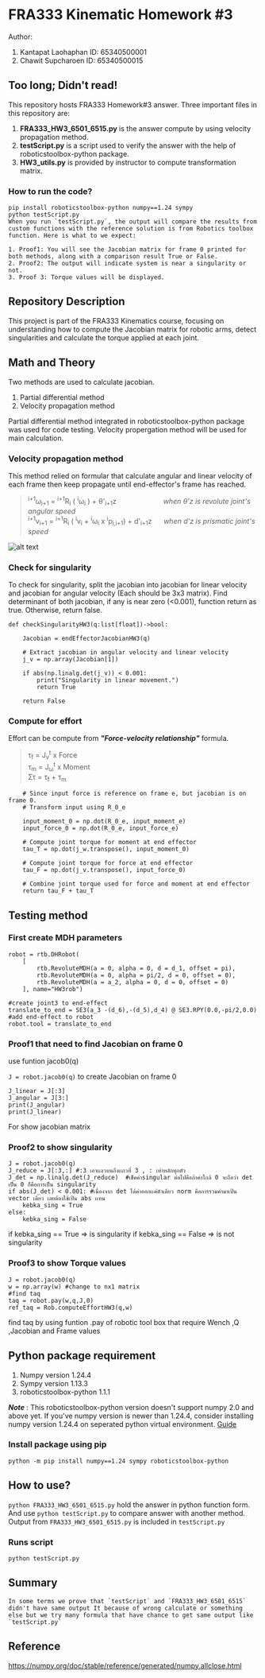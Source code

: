 # FRA333 Kinematic Homework #3
Author:
1. Kantapat Laohaphan ID: 65340500001
2. Chawit Supcharoen ID: 65340500015

## Too long; Didn't read!
This repository hosts FRA333 Homework#3 answer. Three important files in this repository are:

1. **FRA333_HW3_6501_6515.py** is the answer compute by using velocity propagation method.
2. **testScript.py** is a script used to verify the answer with the help of roboticstoolbox-python package.
3. **HW3_utils.py** is provided by instructor to compute transformation matrix.

### How to run the code?
```
pip install roboticstoolbox-python numpy==1.24 sympy
python testScript.py 
When you run `testScript.py`, the output will compare the results from custom functions with the reference solution is from Robotics toolbox function. Here is what to we expect:

1. Proof1: You will see the Jacobian matrix for frame 0 printed for both methods, along with a comparison result True or False.
2. Proof2: The output will indicate system is near a singularity or not.
3. Proof 3: Torque values will be displayed.
```


## Repository Description
This project is part of the FRA333 Kinematics course, focusing on understanding how to compute the Jacobian matrix for robotic arms, detect singularities and calculate the torque applied at each joint.


## Math and Theory
Two methods are used to calculate jacobian.
1. Partial differential method
2. Velocity propagation method

Partial differential method integrated in roboticstoolbox-python package was used for code testing. Velocity propergation method will be used for main calculation.

### Velocity propagation method
This method relied on formular that calculate angular and linear velocity of each frame then keep propagate until end-effector's frame has reached.

> <sup>i+1</sup>ω<sub>i+1</sub> = <sup>i+1</sup>R<sub>i</sub> ( <sup>i</sup>ω<sub>i</sub> ) + θ'<sub>i+1</sub>z &nbsp;&nbsp;&nbsp;&nbsp;&nbsp;&nbsp;&nbsp;&nbsp;&nbsp;&nbsp;&nbsp;&nbsp;&nbsp;&nbsp;&nbsp;&nbsp;&nbsp;&nbsp;&nbsp;&nbsp;&nbsp;&nbsp;&nbsp;*when θ'z is revolute joint's angular speed*\
> <sup>i+1</sup>v<sub>i+1</sub> = <sup>i+1</sup>R<sub>i</sub> ( <sup>i</sup>v<sub>i</sub> + <sup>i</sup>ω<sub>i</sub> x <sup>i</sup>p<sub>i,i+1</sub>) + d'<sub>i+1</sub>z &nbsp;&nbsp;&nbsp;&nbsp;&nbsp;*when d'z is prismatic joint's speed*

![alt text](image.png)

### Check for singularity
To check for singularity, split the jacobian into jacobian for linear velocity and jacobian for angular velocity (Each should be 3x3 matrix). Find determinant of both jacobian, if any is near zero (<0.001), function return as true. Otherwise, return false.

```
def checkSingularityHW3(q:list[float])->bool:

    Jacobian = endEffectorJacobianHW3(q)

    # Extract jacobian in angular velocity and linear velocity
    j_v = np.array(Jacobian[1])
    
    if abs(np.linalg.det(j_v)) < 0.001:
        print("Singularity in linear movement.")
        return True
    
    return False
```

### Compute for effort
Effort can be compute from ***"Force-velocity relationship"*** formula.

> τ<sub>f</sub> = J<sub>v</sub><sup>t</sup> x Force\
> τ<sub>m</sub> = J<sub>ω</sub><sup>t</sup> x Moment\
> Στ = τ<sub>f</sub> +  τ<sub>m</sub>

```
    # Since input force is reference on frame e, but jacobian is on frame 0.
    # Transform input using R_0_e

    input_moment_0 = np.dot(R_0_e, input_moment_e)
    input_force_0 = np.dot(R_0_e, input_force_e)

    # Compute joint torque for moment at end effector
    tau_T = np.dot(j_w.transpose(), input_moment_0)

    # Compute joint torque for force at end effector
    tau_F = np.dot(j_v.transpose(), input_force_0)

    # Combine joint torque used for force and moment at end effector
    return tau_F + tau_T
```

## Testing method
### First create MDH parameters
```
robot = rtb.DHRobot(
    [
        rtb.RevoluteMDH(a = 0, alpha = 0, d = d_1, offset = pi),
        rtb.RevoluteMDH(a = 0, alpha = pi/2, d = 0, offset = 0),
        rtb.RevoluteMDH(a = a_2, alpha = 0, d = 0, offset = 0)
    ], name="HW3rob")

#create joint3 to end-effect
translate_to_end = SE3(a_3 -(d_6),-(d_5),d_4) @ SE3.RPY(0.0,-pi/2,0.0)
#add end-effect to robot
robot.tool = translate_to_end
```
### Proof1 that need to find Jacobian on frame 0
use funtion jacob0(q)

`J = robot.jacob0(q)` to create Jacobian on frame 0

```
J_linear = J[:3]
J_angular = J[3:]
print(J_angular)
print(J_linear)
```
For show jacobian matrix

### Proof2 to show singularity
```
J = robot.jacob0(q) 
J_reduce = J[:3,:] #:3 เอาเเถวบนถึงเเถวที่ 3 , : เท่าหลักทุกตัว
J_det = np.linalg.det(J_reduce)  #เช็คค่าsingular ต่อไปคือถ้าค่าใกล้ 0 จะถือว่า det เป็น 0 ก็คือการเป็น singularity
if abs(J_det) < 0.001: #เนื่องจาก det ได้ค่าออกเเค่ตัวเดียว norm คือการรวมค่ามาเป้น vector เดียว เลยต้องใช้เป้น abs เเทน
    kebka_sing = True
else:
    kebka_sing = False
```
if kebka_sing == True => is singularity
if kebka_sing == False => is not singularity

### Proof3 to show Torque values
```
J = robot.jacob0(q) 
w = np.array(w) #change to nx1 matrix
#find taq
taq = robot.pay(w,q,J,0)
ref_taq = Rob.computeEffortHW3(q,w)
```
find taq by using funtion .pay of robotic tool box that require Wench ,Q ,Jacobian and Frame values


## Python package requirement 
1. Numpy version 1.24.4
2. Sympy version 1.13.3
3. roboticstoolbox-python 1.1.1 

***Note*** : This roboticstoolbox-python version doesn't support numpy 2.0 and above yet. If you've numpy version is newer than 1.24.4, consider installing numpy version 1.24.4 on seperated python virtual environment. [Guide](https://docs.python.org/3/library/venv.html)

### Install package using pip
```
python -m pip install numpy==1.24 sympy roboticstoolbox-python
```



## How to use?

`python FRA333_HW3_6501_6515.py`
hold the answer in python function form.
And use `python testScript.py`
to compare answer with another method.
Output from `FRA333_HW3_6501_6515.py` is included in `testScript.py`

### Runs script
```
python testScript.py
```

## Summary
```
In some terms we prove that `testScript` and `FRA333_HW3_6501_6515` didn't have same output It because of wrong calculate or something else but we try many formula that have chance to get same output like `testScript.py` 
```


## Reference
https://numpy.org/doc/stable/reference/generated/numpy.allclose.html
